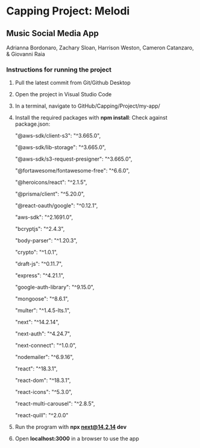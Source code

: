 # Capping Project: Melodi
## Music Social Media App

Adrianna Bordonaro, Zachary Sloan, Harrison Weston, Cameron Catanzaro, & Giovanni Raia

### Instructions for running the project

1. Pull the latest commit from Git/Github Desktop
2. Open the project in Visual Studio Code
3. In a terminal, navigate to GitHub/Capping/Project/my-app/
4. Install the required packages with **npm install**:
  Check against package.json:

    "@aws-sdk/client-s3": "^3.665.0",

     "@aws-sdk/lib-storage": "^3.665.0",

     "@aws-sdk/s3-request-presigner": "^3.665.0",

     "@fortawesome/fontawesome-free": "^6.6.0",

     "@heroicons/react": "^2.1.5",

     "@prisma/client": "^5.20.0",

     "@react-oauth/google": "^0.12.1",

     "aws-sdk": "^2.1691.0",

     "bcryptjs": "^2.4.3",

     "body-parser": "^1.20.3",

     "crypto": "^1.0.1",

     "draft-js": "^0.11.7",

     "express": "^4.21.1",

     "google-auth-library": "^9.15.0",

     "mongoose": "^8.6.1",

     "multer": "^1.4.5-lts.1",

     "next": "^14.2.14",

     "next-auth": "^4.24.7",

     "next-connect": "^1.0.0",

     "nodemailer": "^6.9.16",

     "react": "^18.3.1",

     "react-dom": "^18.3.1",

     "react-icons": "^5.3.0",

     "react-multi-carousel": "^2.8.5",

     "react-quill": "^2.0.0"

6.  Run the program with **npx next@14.2.14 dev**
7.  Open **localhost:3000** in a browser to use the app
